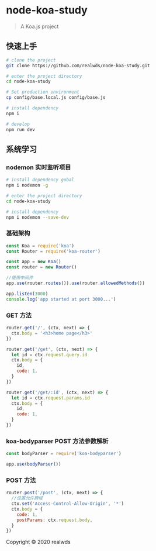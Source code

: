 # node-koa-study

> A Koa.js project

## 快速上手

```bash
# clone the project
git clone https://github.com/realwds/node-koa-study.git

# enter the project directory
cd node-koa-study

# Set production environment
cp config/base.local.js config/base.js

# install dependency
npm i

# develop
npm run dev
```

## 系统学习

### nodemon 实时监听项目

```bash
# install dependency gobal
npm i nodemon -g

# enter the project directory
cd node-koa-study

# install dependency
npm i nodemon --save-dev
```

### 基础架构

```js
const Koa = require('koa')
const Router = require('koa-router')

const app = new Koa()
const router = new Router()

//使用中间件
app.use(router.routes()).use(router.allowedMethods())

app.listen(3000)
console.log('app started at port 3000...')
```

### GET 方法

```js
router.get('/', (ctx, next) => {
  ctx.body = '<h3>home page</h3>'
})

router.get('/get', (ctx, next) => {
  let id = ctx.request.query.id
  ctx.body = {
    id,
    code: 1,
  }
})

router.get('/get/:id', (ctx, next) => {
  let id = ctx.request.params.id
  ctx.body = {
    id,
    code: 1,
  }
})
```

### koa-bodyparser POST 方法参数解析

```js
const bodyParser = require('koa-bodyparser')

app.use(bodyParser())
```

### POST 方法

```js
router.post('/post', (ctx, next) => {
  //设置允许跨域
  ctx.set('Access-Control-Allow-Origin', '*')
  ctx.body = {
    code: 1,
    postParams: ctx.request.body,
  }
})
```

Copyright © 2020 realwds

